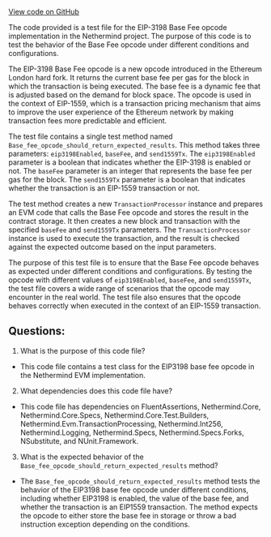 [View code on GitHub](https://github.com/NethermindEth/nethermind/src/Nethermind/Nethermind.Evm.Test/Eip3198BaseFeeTests.cs)

The code provided is a test file for the EIP-3198 Base Fee opcode implementation in the Nethermind project. The purpose of this code is to test the behavior of the Base Fee opcode under different conditions and configurations. 

The EIP-3198 Base Fee opcode is a new opcode introduced in the Ethereum London hard fork. It returns the current base fee per gas for the block in which the transaction is being executed. The base fee is a dynamic fee that is adjusted based on the demand for block space. The opcode is used in the context of EIP-1559, which is a transaction pricing mechanism that aims to improve the user experience of the Ethereum network by making transaction fees more predictable and efficient.

The test file contains a single test method named `Base_fee_opcode_should_return_expected_results`. This method takes three parameters: `eip3198Enabled`, `baseFee`, and `send1559Tx`. The `eip3198Enabled` parameter is a boolean that indicates whether the EIP-3198 is enabled or not. The `baseFee` parameter is an integer that represents the base fee per gas for the block. The `send1559Tx` parameter is a boolean that indicates whether the transaction is an EIP-1559 transaction or not.

The test method creates a new `TransactionProcessor` instance and prepares an EVM code that calls the Base Fee opcode and stores the result in the contract storage. It then creates a new block and transaction with the specified `baseFee` and `send1559Tx` parameters. The `TransactionProcessor` instance is used to execute the transaction, and the result is checked against the expected outcome based on the input parameters.

The purpose of this test file is to ensure that the Base Fee opcode behaves as expected under different conditions and configurations. By testing the opcode with different values of `eip3198Enabled`, `baseFee`, and `send1559Tx`, the test file covers a wide range of scenarios that the opcode may encounter in the real world. The test file also ensures that the opcode behaves correctly when executed in the context of an EIP-1559 transaction.
## Questions: 
 1. What is the purpose of this code file?
- This code file contains a test class for the EIP3198 base fee opcode in the Nethermind EVM implementation.

2. What dependencies does this code file have?
- This code file has dependencies on FluentAssertions, Nethermind.Core, Nethermind.Core.Specs, Nethermind.Core.Test.Builders, Nethermind.Evm.TransactionProcessing, Nethermind.Int256, Nethermind.Logging, Nethermind.Specs, Nethermind.Specs.Forks, NSubstitute, and NUnit.Framework.

3. What is the expected behavior of the `Base_fee_opcode_should_return_expected_results` method?
- The `Base_fee_opcode_should_return_expected_results` method tests the behavior of the EIP3198 base fee opcode under different conditions, including whether EIP3198 is enabled, the value of the base fee, and whether the transaction is an EIP1559 transaction. The method expects the opcode to either store the base fee in storage or throw a bad instruction exception depending on the conditions.